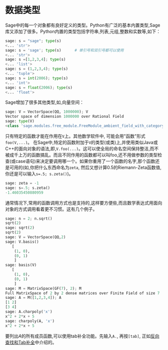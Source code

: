 # 数据类型

Sage中的每一个对象都有良好定义的类型。Python有广泛的基本内置类型,Sage库又添加了很多。Python内置的类型包括字符串,列表,元组,整数和实数等,如下：
```py
sage: s = "sage"; type(s)
<... 'str'>
sage: s = 'sage'; type(s)      # 单引号和双引号都可以使用
<... 'str'>
sage: s =[1,2,3,4]; type(s)
<... 'list'>
sage: s = (1,2,3,4); type(s)
<... 'tuple'>
sage: s = int(2006); type(s)
<... 'int'>
sage: s = float(2006); type(s)
<... 'float'>
```


Sage增加了很多其他类型,如,向量空间：
```py
sage: V = VectorSpace(QQ, 1000000); V
Vector space of dimension 1000000 over Rational Field
sage: type(V)
<class 'sage.modules.free_module.FreeModule_ambient_field_with_category'>
```


只有特定的函数才能在作用在`V`上。其他数学软件中, 可能会用"函数"形式`foo(V,...)`。 在Sage中,特定的函数附加于`V`的类型(或类)上,并使用类似Java或C++的面向对象的语法,即,`V.foo(...)`。这可以使全局的命名空间保持整洁,而不被成千上万的函数搞乱。而且不同作用的函数都可以叫foo,还不用做参数的类型检查(或case语句)来决定要调用哪一个。如果你重用了一个函数的名字,那个函数还是可用的(如,你把什么东西命名为`zeta`, 然后又想计算0.5的Riemann-Zeta函数值,你还是可以输入`s=.5; s.zeta()`)。
```py
sage: zeta = -1
sage: s=.5; s.zeta()     
-1.46035450880959
```


通常情况下,常用的函数调用方式也是支持的,这样要方便些,而且数学表达式用面向对象的方式调用看着更不习惯。这有几个例子。
```py
sage: n = 2; n.sqrt()
sqrt(2)
sage: sqrt(2)
sqrt(2)
sage: V = VectorSpace(QQ,2)
sage: V.basis()
   [
    (1, 0),
    (0, 1)
    ]
sage: basis(V)
   [
    (1, 0),
    (0, 1)
    ]
sage: M = MatrixSpace(GF(7), 2); M
Full MatrixSpace of 2 by 2 dense matrices over Finite Field of size 7
sage: A = M([1,2,3,4]); A
[1 2]
[3 4]
sage: A.charpoly('x')
x^2 + 2*x + 5
sage: charpoly(A, 'x')
x^2 + 2*x + 5
```


要列出$A$的所有成员函数,可以使用tab补全功能。先输入`A.`, 再按`[tab]`,
正如[反向查找和Tab补全](../CH03/03.7_Reverse_Search_and_Tab_Completion.md)中介绍的。
